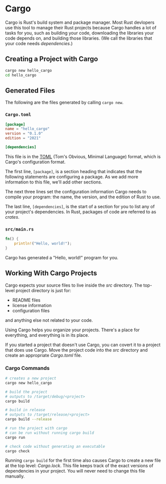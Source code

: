 # Cargo

Cargo is Rust's build system and package manager. Most Rust devlopers use this tool to manage their Rust projects because Cargo handles a lot of tasks for you, such as building your code, downloading the libraries your code depends on, and building those libraries. (We call the libraries that your code needs *dependencies*.)

## Creating a Project with Cargo

```bash
cargo new hello_cargo
cd hello_cargo
```

## Generated Files

The following are the files generated by calling `cargo new`.

### `Cargo.toml`

```toml
[package]
name = "hello_cargo"
version = "0.1.0"
edition = "2021"

[dependencies]
```

This file is in the [TOML](https://toml.io/) (Tom's Obvious, Minimal Language) format, which is Cargo's configuration format.

The first line, `[package]`, is a section heading that indicates that the following statements are configuring a package. As we add more information to this file, we'll add other sections.

The next three lines set the configuration information Cargo needs to compile your program: the name, the version, and the edition of Rust to use.

The last line, `[dependencies]`, is the start of a section for you to list any of your project's dependencies. In Rust, packages of code are referred to as *crates*.

### `src/main.rs`

```rs
fn() {
    println!("Hello, world!");
}
```

Cargo has generated a "Hello, world!" program for you.

## Working With Cargo Projects

Cargo expects your source files to live inside the *src* directory. The top-level project directory is just for:

* README files
* license information
* configuration files

and anything else not related to your code.

Using Cargo helps you organize your projects. There's a place for everything, and everything is in its place.

If you started a project that doesn't use Cargo, you can covert it to a project that does use Cargo. Move the project code into the *src* directory and create an appropriate *Cargo.toml* file.

### Cargo Commands

```bash
# creates a new project
cargo new hello_cargo

# build the project
# outputs to /target/debug/<project>
cargo build

# build in release
# outputs to /target/release/<project>
cargo build --release

# run the project with cargo
# can be run without running cargo build
cargo run

# check code without generating an executable
cargo check
```

Running `cargo build` for the first time also causes Cargo to create a new file at the top level: *Cargo.lock*. This file keeps track of the exact versions of dependencies in your project. You will never need to change this file manually.
